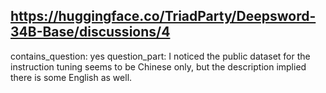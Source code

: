 ## https://huggingface.co/TriadParty/Deepsword-34B-Base/discussions/4

contains_question: yes
question_part: I noticed the public dataset for the instruction tuning seems to be Chinese only, but the description implied there is some English as well.